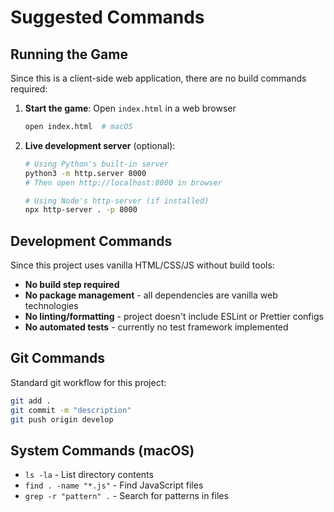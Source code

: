 # Suggested Commands

## Running the Game
Since this is a client-side web application, there are no build commands required:

1. **Start the game**: Open `index.html` in a web browser
   ```bash
   open index.html  # macOS
   ```

2. **Live development server** (optional):
   ```bash
   # Using Python's built-in server
   python3 -m http.server 8000
   # Then open http://localhost:8000 in browser
   
   # Using Node's http-server (if installed)
   npx http-server . -p 8000
   ```

## Development Commands
Since this project uses vanilla HTML/CSS/JS without build tools:

- **No build step required**
- **No package management** - all dependencies are vanilla web technologies
- **No linting/formatting** - project doesn't include ESLint or Prettier configs
- **No automated tests** - currently no test framework implemented

## Git Commands
Standard git workflow for this project:
```bash
git add .
git commit -m "description"
git push origin develop
```

## System Commands (macOS)
- `ls -la` - List directory contents
- `find . -name "*.js"` - Find JavaScript files
- `grep -r "pattern" .` - Search for patterns in files
